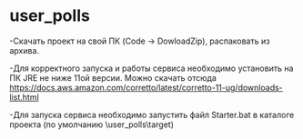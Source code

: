 # user_polls
-Скачать проект на свой ПК (Code -> DowloadZip), распаковать из архива.

-Для корректного запуска и работы сервиса необходимо установить на ПК JRE не ниже 11ой версии. Можно скачать отсюда https://docs.aws.amazon.com/corretto/latest/corretto-11-ug/downloads-list.html

-Для запуска сервиса необходимо запустить файл Starter.bat в каталоге проекта (по умолчанию \user_polls\target\)

